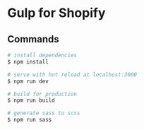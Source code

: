 # Gulp for Shopify

## Commands

```bash
# install dependencies
$ npm install

# serve with hot reload at localhost:3000
$ npm run dev

# build for production
$ npm run build

# generate sass to scss
$ npm run sass
```

